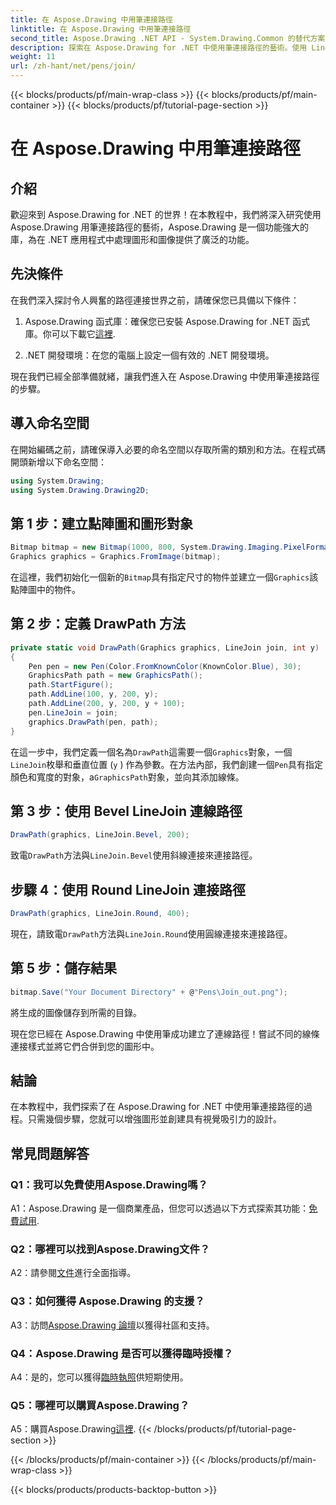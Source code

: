 ```yaml
---
title: 在 Aspose.Drawing 中用筆連接路徑
linktitle: 在 Aspose.Drawing 中用筆連接路徑
second_title: Aspose.Drawing .NET API - System.Drawing.Common 的替代方案
description: 探索在 Aspose.Drawing for .NET 中使用筆連接路徑的藝術。使用 LineJoin 選項來建立令人驚嘆的圖形。
weight: 11
url: /zh-hant/net/pens/join/
---
```


{{< blocks/products/pf/main-wrap-class >}}
{{< blocks/products/pf/main-container >}}
{{< blocks/products/pf/tutorial-page-section >}}

# 在 Aspose.Drawing 中用筆連接路徑

## 介紹

歡迎來到 Aspose.Drawing for .NET 的世界！在本教程中，我們將深入研究使用 Aspose.Drawing 用筆連接路徑的藝術，Aspose.Drawing 是一個功能強大的庫，為在 .NET 應用程式中處理圖形和圖像提供了廣泛的功能。

## 先決條件

在我們深入探討令人興奮的路徑連接世界之前，請確保您已具備以下條件：

1.  Aspose.Drawing 函式庫：確保您已安裝 Aspose.Drawing for .NET 函式庫。你可以下載它[這裡](https://releases.aspose.com/drawing/net/).

2. .NET 開發環境：在您的電腦上設定一個有效的 .NET 開發環境。

現在我們已經全部準備就緒，讓我們進入在 Aspose.Drawing 中使用筆連接路徑的步驟。

## 導入命名空間

在開始編碼之前，請確保導入必要的命名空間以存取所需的類別和方法。在程式碼開頭新增以下命名空間：

```csharp
using System.Drawing;
using System.Drawing.Drawing2D;
```

## 第 1 步：建立點陣圖和圖形對象

```csharp
Bitmap bitmap = new Bitmap(1000, 800, System.Drawing.Imaging.PixelFormat.Format32bppPArgb);
Graphics graphics = Graphics.FromImage(bitmap);
```

在這裡，我們初始化一個新的`Bitmap`具有指定尺寸的物件並建立一個`Graphics`該點陣圖中的物件。

## 第 2 步：定義 DrawPath 方法

```csharp
private static void DrawPath(Graphics graphics, LineJoin join, int y)
{
    Pen pen = new Pen(Color.FromKnownColor(KnownColor.Blue), 30);
    GraphicsPath path = new GraphicsPath();
    path.StartFigure();
    path.AddLine(100, y, 200, y);
    path.AddLine(200, y, 200, y + 100);
    pen.LineJoin = join;
    graphics.DrawPath(pen, path);
}
```

在這一步中，我們定義一個名為`DrawPath`這需要一個`Graphics`對象，一個`LineJoin`枚舉和垂直位置 (`y` ) 作為參數。在方法內部，我們創建一個`Pen`具有指定顏色和寬度的對象，a`GraphicsPath`對象，並向其添加線條。

## 第 3 步：使用 Bevel LineJoin 連線路徑

```csharp
DrawPath(graphics, LineJoin.Bevel, 200);
```

致電`DrawPath`方法與`LineJoin.Bevel`使用斜線連接來連接路徑。

## 步驟 4：使用 Round LineJoin 連接路徑

```csharp
DrawPath(graphics, LineJoin.Round, 400);
```

現在，請致電`DrawPath`方法與`LineJoin.Round`使用圓線連接來連接路徑。

## 第 5 步：儲存結果

```csharp
bitmap.Save("Your Document Directory" + @"Pens\Join_out.png");
```

將生成的圖像儲存到所需的目錄。

現在您已經在 Aspose.Drawing 中使用筆成功建立了連線路徑！嘗試不同的線條連接樣式並將它們合併到您的圖形中。

## 結論

在本教程中，我們探索了在 Aspose.Drawing for .NET 中使用筆連接路徑的過程。只需幾個步驟，您就可以增強圖形並創建具有視覺吸引力的設計。

## 常見問題解答

### Q1：我可以免費使用Aspose.Drawing嗎？

 A1：Aspose.Drawing 是一個商業產品，但您可以透過以下方式探索其功能：[免費試用](https://releases.aspose.com/).

### Q2：哪裡可以找到Aspose.Drawing文件？

 A2：請參閱[文件](https://reference.aspose.com/drawing/net/)進行全面指導。

### Q3：如何獲得 Aspose.Drawing 的支援？

 A3：訪問[Aspose.Drawing 論壇](https://forum.aspose.com/c/diagram/17)以獲得社區和支持。

### Q4：Aspose.Drawing 是否可以獲得臨時授權？

 A4：是的，您可以獲得[臨時執照](https://purchase.aspose.com/temporary-license/)供短期使用。

### Q5：哪裡可以購買Aspose.Drawing？

 A5：購買Aspose.Drawing[這裡](https://purchase.aspose.com/buy).
{{< /blocks/products/pf/tutorial-page-section >}}

{{< /blocks/products/pf/main-container >}}
{{< /blocks/products/pf/main-wrap-class >}}

{{< blocks/products/products-backtop-button >}}
